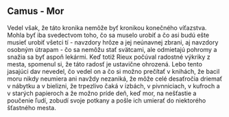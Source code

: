 ## Camus - Mor

Vedel však, že táto kronika nemôže byť kronikou konečného víťazstva.
Mohla byť iba svedectvom toho, čo sa muselo urobiť a čo asi budú ešte musieť urobiť všetci tí - navzdory hrôze a jej neúnavnej zbrani, aj navzdory osobným útrapam - čo sa nemôžu stať svätcami, ale odmietajú pohromy a snažia sa byť aspoň lekármi.
Keď totiž Rieux počúval radostné výkriky z mesta, spomenul si, že táto radosť je ustavične ohrozená.
Lebo tento jasajúci dav nevedel, čo vedel on a čo si možno prečítať v knihách, že bacil moru nikdy neumiera ani navždy nezaniká, že môže celé desaťročia driemať v nábytku a v bielizni, že trpezlivo čaká v izbách, v pivnniciach, v kufroch a v starých papieroch a že možno príde deň, keď mor, na nešťastie a poučenie ľudí, zobudí svoje potkany a pošle ich umierať do niektorého šťastného mesta.
